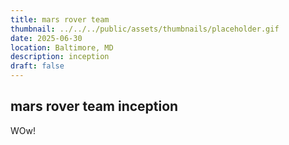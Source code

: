 ```yaml
---
title: mars rover team
thumbnail: ../../../public/assets/thumbnails/placeholder.gif
date: 2025-06-30
location: Baltimore, MD
description: inception
draft: false
---
```

## mars rover team inception

WOw!